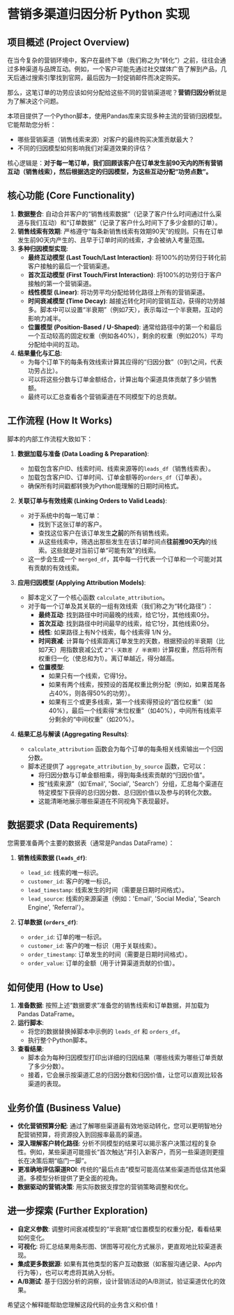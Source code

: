 # 营销多渠道归因分析 Python 实现

## 项目概述 (Project Overview)

在当今复杂的营销环境中，客户在最终下单（我们称之为“转化”）之前，往往会通过多种渠道与品牌互动。例如，一个客户可能先通过社交媒体广告了解到产品，几天后通过搜索引擎找到官网，最后因为一封促销邮件而决定购买。

那么，这笔订单的功劳应该如何分配给这些不同的营销渠道呢？**营销归因分析**就是为了解决这个问题。

本项目提供了一个Python脚本，使用Pandas库来实现多种主流的营销归因模型。它能帮助您分析：

*   哪些营销渠道（销售线索来源）对客户的最终购买决策贡献最大？
*   不同的归因模型如何影响我们对渠道效果的评估？

核心逻辑是：**对于每一笔订单，我们回顾该客户在订单发生前90天内的所有营销互动（销售线索），然后根据选定的归因模型，为这些互动分配“功劳点数”。**

## 核心功能 (Core Functionality)

1.  **数据整合**: 自动合并客户的“销售线索数据”（记录了客户什么时间通过什么渠道与我们互动）和“订单数据”（记录了客户什么时间下了多少金额的订单）。
2.  **销售线索有效期**: 严格遵守“每条新销售线索有效期90天”的规则。只有在订单发生前90天内产生的、且早于订单时间的线索，才会被纳入考量范围。
3.  **多种归因模型实现**:
    *   **最终互动模型 (Last Touch/Last Interaction)**: 将100%的功劳归于转化前客户接触的最后一个营销渠道。
    *   **首次互动模型 (First Touch/First Interaction)**: 将100%的功劳归于客户接触的第一个营销渠道。
    *   **线性模型 (Linear)**: 将功劳平均分配给转化路径上所有的营销渠道。
    *   **时间衰减模型 (Time Decay)**: 越接近转化时间的营销互动，获得的功劳越多。脚本中可以设置“半衰期”（例如7天），表示每过一个半衰期，互动的影响力减半。
    *   **位置模型 (Position-Based / U-Shaped)**: 通常给路径中的第一个和最后一个互动较高的固定权重（例如各40%），剩余的权重（例如20%）平均分配给中间的互动。
4.  **结果量化与汇总**:
    *   为每个订单下的每条有效线索计算其应得的“归因分数”（0到1之间，代表功劳占比）。
    *   可以将这些分数与订单金额结合，计算出每个渠道具体贡献了多少销售额。
    *   最终可以汇总查看各个营销渠道在不同模型下的总贡献。

## 工作流程 (How It Works)

脚本的内部工作流程大致如下：

1.  **数据加载与准备 (Data Loading & Preparation)**:
    *   加载包含客户ID、线索时间、线索来源等的`leads_df`（销售线索表）。
    *   加载包含客户ID、订单时间、订单金额等的`orders_df`（订单表）。
    *   确保所有时间戳都转换为Python能理解的日期时间格式。

2.  **关联订单与有效线索 (Linking Orders to Valid Leads)**:
    *   对于系统中的每一笔订单：
        *   找到下这张订单的客户。
        *   查找这位客户在该订单发生**之前**的所有销售线索。
        *   从这些线索中，筛选出那些发生在该订单时间点**往前推90天内**的线索。这些就是对当前订单“可能有效”的线索。
    *   这一步会生成一个 `merged_df`，其中每一行代表一个订单和一个可能对其有贡献的有效线索。

3.  **应用归因模型 (Applying Attribution Models)**:
    *   脚本定义了一个核心函数 `calculate_attribution`。
    *   对于每一个订单及其关联的一组有效线索（我们称之为“转化路径”）：
        *   **最终互动**: 找到路径中时间最晚的线索，给它1分，其他线索0分。
        *   **首次互动**: 找到路径中时间最早的线索，给它1分，其他线索0分。
        *   **线性**: 如果路径上有N个线索，每个线索得 1/N 分。
        *   **时间衰减**: 计算每个线索距离订单发生的天数，根据预设的半衰期（比如7天）用指数衰减公式 `2^(-天数差 / 半衰期)` 计算权重，然后将所有权重归一化（使总和为1）。离订单越近，得分越高。
        *   **位置模型**:
            *   如果只有一个线索，它得1分。
            *   如果有两个线索，按预设的首尾权重比例分配（例如，如果首尾各占40%，则各得50%的功劳）。
            *   如果有三个或更多线索，第一个线索得预设的“首位权重”（如40%），最后一个线索得“末位权重”（如40%），中间所有线索平分剩余的“中间权重”（如20%）。

4.  **结果汇总与解读 (Aggregating Results)**:
    *   `calculate_attribution` 函数会为每个订单的每条相关线索输出一个归因分数。
    *   脚本还提供了 `aggregate_attribution_by_source` 函数，它可以：
        *   将归因分数与订单金额相乘，得到每条线索贡献的“归因价值”。
        *   按“线索来源”（如'Email', 'Social', 'Search'）分组，汇总每个渠道在特定模型下获得的总归因分数、总归因价值以及参与的转化次数。
        *   这能清晰地展示哪些渠道在不同视角下表现最好。

## 数据要求 (Data Requirements)

您需要准备两个主要的数据表（通常是Pandas DataFrame）：

1.  **销售线索数据 (`leads_df`)**:
    *   `lead_id`: 线索的唯一标识。
    *   `customer_id`: 客户的唯一标识。
    *   `lead_timestamp`: 线索发生的时间（需要是日期时间格式）。
    *   `lead_source`: 线索的来源渠道（例如：'Email', 'Social Media', 'Search Engine', 'Referral'）。

2.  **订单数据 (`orders_df`)**:
    *   `order_id`: 订单的唯一标识。
    *   `customer_id`: 客户的唯一标识（用于关联线索）。
    *   `order_timestamp`: 订单发生的时间（需要是日期时间格式）。
    *   `order_value`: 订单的金额（用于计算渠道贡献的价值）。

## 如何使用 (How to Use)

1.  **准备数据**: 按照上述“数据要求”准备您的销售线索和订单数据，并加载为Pandas DataFrame。
2.  **运行脚本**:
    *   将您的数据替换掉脚本中示例的 `leads_df` 和 `orders_df`。
    *   执行整个Python脚本。
3.  **查看结果**:
    *   脚本会为每种归因模型打印出详细的归因结果（哪些线索为哪些订单贡献了多少分数）。
    *   接着，它会展示按渠道汇总的归因分数和归因价值，让您可以直观比较各渠道的表现。

## 业务价值 (Business Value)

*   **优化营销预算分配**: 通过了解哪些渠道最有效地驱动转化，您可以更明智地分配营销预算，将资源投入到回报率最高的渠道。
*   **深入理解客户转化路径**: 分析不同模型的结果可以揭示客户决策过程的复杂性。例如，某些渠道可能擅长“首次触达”并引入新客户，而另一些渠道则更擅长在决策后期“临门一脚”。
*   **更准确地评估渠道ROI**: 传统的“最后点击”模型可能高估某些渠道而低估其他渠道。多模型分析提供了更全面的视角。
*   **数据驱动的营销决策**: 用实际数据支撑您的营销策略调整和优化。

## 进一步探索 (Further Exploration)

*   **自定义参数**: 调整时间衰减模型的“半衰期”或位置模型的权重分配，看看结果如何变化。
*   **可视化**: 将汇总结果用条形图、饼图等可视化方式展示，更直观地比较渠道表现。
*   **集成更多数据源**: 如果有其他类型的客户互动数据（如客服沟通记录、App内行为等），也可以考虑将其纳入分析。
*   **A/B测试**: 基于归因分析的洞察，设计营销活动的A/B测试，验证渠道优化的效果。

希望这个解释能帮助您理解这段代码的业务含义和价值！
